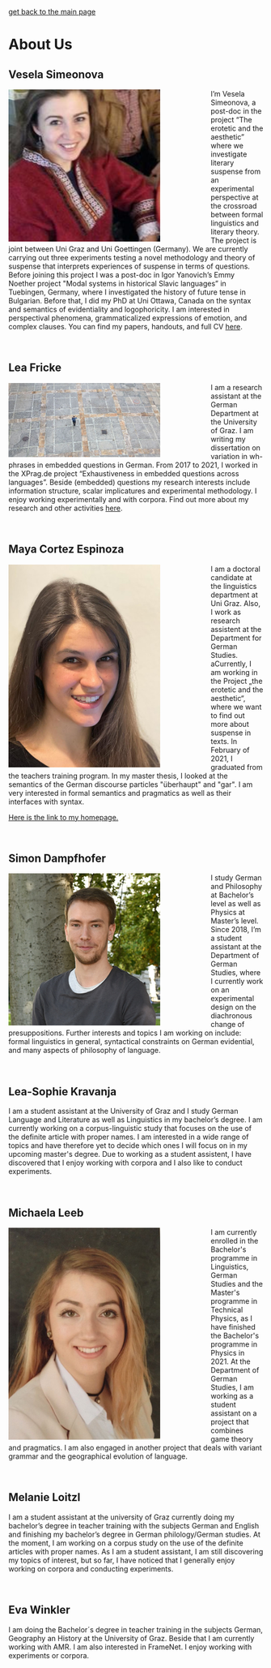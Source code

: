 [get back to the main page](index.md)

# About Us

## Vesela Simeonova

<img align="left" src="images/s200_vesela.simeonova.jpg"
     alt="Michaela Leeb"
     style="float: left; margin-right: 100px;" width="300" />
I’m Vesela Simeonova, a post-doc in the project “The erotetic and the aesthetic” where we investigate literary suspense from an experimental perspective at the crossroad between formal linguistics and literary theory. The project is joint between Uni Graz and Uni Goettingen (Germany). We are currently carrying out three experiments testing a novel methodology and theory of suspense that interprets experiences of suspense in terms of questions. Before joining this project I was a post-doc in Igor Yanovich’s Emmy Noether project "Modal systems in historical Slavic languages” in Tuebingen, Germany, where I investigated the history of future tense in Bulgarian. Before that, I did my PhD at Uni Ottawa, Canada on the syntax and semantics of evidentiality and logophoricity. I am interested in perspectival phenomena, grammaticalized expressions of emotion, and complex clauses. 
You can find my papers, handouts, and full CV [here](https://kfunigraz.academia.edu/VeselaSimeonova).

<br clear="left"/>


## Lea Fricke

<img align="left" src="images/lea.jpg"
     alt="Lea Frickes picture should be here... oh no."
     style="float: left; margin-right: 100px;" width="300"  />
I am a research assistant at the German Department at the University of Graz. I am writing my dissertation on variation in wh-phrases in embedded questions in German.  From 2017 to 2021, I worked in the XPrag.de project “Exhaustiveness in embedded questions across languages”. Beside (embedded) questions my research interests include information structure, scalar implicatures and experimental methodology. I enjoy working experimentally and with corpora. Find out more about my research and other activities [here](https://homepage.uni-graz.at/de/lea.fricke/).

<br clear="left"/>


## Maya Cortez Espinoza

<img align="left" src="images/mythirdpic.jpg"
     alt="Maya Cortez Espinoza"
     style="float: left; margin-right: 100px;" width="300" height="400" />
I am a  doctoral candidate at the linguistics department at Uni Graz. Also, I work as research assistent at the Department for German Studies. aCurrently, I am working in the Project „the erotetic and the aesthetic“, where we want to find out more about suspense in texts. In February of 2021, I graduated from the teachers training program. In my master thesis, I looked at the semantics of the German discourse particles "überhaupt" and "gar". I am very interested in formal semantics and pragmatics as well as their interfaces with syntax. 

[Here is the link to my homepage.](https://semanticsgraz.github.io/Semantics-Graz/)

<br clear="left"/>


## Simon Dampfhofer
<img align="left" src="images/simon_Bild.jpg"
     alt="Simon Dampfhofer"
     style="float: left; margin-right: 100px;" width="300" />
I study German and Philosophy at Bachelor’s level as well as Physics at Master’s level. Since 2018, I’m a student assistant at the Department of German Studies, where I currently work on an experimental design on the diachronous change of presuppositions.
Further interests and topics I am working on include: formal linguistics in general, syntactical constraints on German evidential, and many aspects of philosophy of language.

<br clear="left"/>


## Lea-Sophie Kravanja 
I am a student assistant at the University of Graz and I study German Language and Literature as well as Linguistics in my bachelor’s degree. I am currently working on a corpus-linguistic study that focuses on the use of the definite article with proper names. 
I am interested in a wide range of topics and have therefore yet to decide which ones I will focus on in my upcoming master's degree. Due to working as a student assistent, I have discovered that I enjoy working with corpora and I also like to conduct experiments.

<br clear="left"/>


## Michaela Leeb

<img align="left" src="images/pass bild.jpg"
     alt="Michaela Leeb"
     style="float: left; margin-right: 100px;" width="300" />
I am currently enrolled in the Bachelor's programme in Linguistics, German Studies and the Master's programme in Technical Physics, as I have finished the Bachelor's programme in Physics in 2021. At the Department of German Studies, I am working as a student assistant on a project that combines game theory and pragmatics. I am also engaged in another project that deals with variant grammar and the geographical evolution of language.

<br clear="left"/>


## Melanie Loitzl
I am a student assistant at the university of Graz currently doing my bachelor’s degree in teacher training with the subjects German and English and finishing my bachelor’s degree in German philology/German studies. At the moment, I am working on a corpus study on the use of the definite articles with proper names. As I am a student assistant, I am still discovering my topics of interest, but so far, I have noticed that I generally enjoy working on corpora and conducting experiments.

<br clear="left"/>


## Eva Winkler
I am doing the Bachelor´s degree in teacher training in the subjects German, Geography an History at the University of Graz. Beside that I am currently working with AMR. I am also interested in FrameNet. I enjoy working with experiments or corpora. 

<br clear="left"/>





